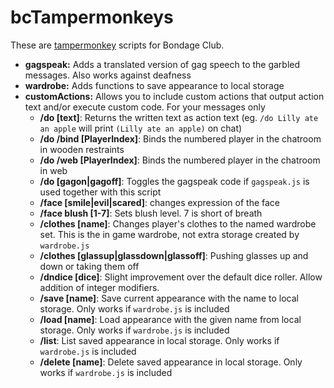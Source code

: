 # bcTampermonkeys

These are [tampermonkey](https://www.tampermonkey.net/) scripts for Bondage Club.

* **gagspeak:** Adds a translated version of gag speech to the garbled messages. Also works against deafness
* **wardrobe:** Adds functions to save appearance to local storage
* **customActions:** Allows you to include custom actions that output action text and/or execute custom code. For your messages only
    - **/do [text]**: Returns the written text as action text (eg. `/do Lilly ate an apple` will print `(Lilly ate an apple)` on chat)
    - **/do /bind [PlayerIndex]**: Binds the numbered player in the chatroom in wooden restraints
    - **/do /web [PlayerIndex]**: Binds the numbered player in the chatroom in web
    - **/do [gagon|gagoff]**: Toggles the gagspeak code if `gagspeak.js` is used together with this script
    - **/face [smile|evil|scared]**: changes expression of the face
    - **/face blush [1-7]**: Sets blush level. 7 is short of breath
    - **/clothes [name]**: Changes player's clothes to the named wardrobe set. This is the in game wardrobe, not extra storage created by `wardrobe.js`
    - **/clothes [glassup|glassdown|glassoff]**: Pushing glasses up and down or taking them off
    - **/dndice [dice]**: Slight improvement over the default dice roller. Allow addition of integer modifiers.
    - **/save [name]**: Save current appearance with the name to local storage. Only works if `wardrobe.js` is included
    - **/load [name]**: Load appearance with the given name from local storage. Only works if `wardrobe.js` is included
    - **/list**: List saved appearance in local storage. Only works if `wardrobe.js` is included
    - **/delete [name]**: Delete saved appearance in local storage. Only works if `wardrobe.js` is included
